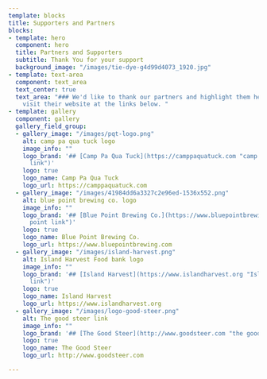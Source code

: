 ```yaml
---
template: blocks
title: Supporters and Partners
blocks:
- template: hero
  component: hero
  title: Partners and Supporters
  subtitle: Thank You for your support
  background_image: "/images/tie-dye-g4d99d4073_1920.jpg"
- template: text-area
  component: text_area
  text_center: true
  text_area: "### We'd like to thank our partners and highlight them here. You can
    visit their website at the links below. "
- template: gallery
  component: gallery
  gallery_field_group:
  - gallery_image: "/images/pqt-logo.png"
    alt: camp pa qua tuck logo
    image_info: ""
    logo_brand: '## [Camp Pa Qua Tuck](https://camppaquatuck.com "camp pa qua tuck
      link")'
    logo: true
    logo_name: Camp Pa Qua Tuck
    logo_url: https://camppaquatuck.com
  - gallery_image: "/images/41984dd6a3327c2e96ed-1536x552.png"
    alt: blue point brewing co. logo
    image_info: ""
    logo_brand: '## [Blue Point Brewing Co.](https://www.bluepointbrewing.com "blue
      point link")'
    logo: true
    logo_name: Blue Point Brewing Co.
    logo_url: https://www.bluepointbrewing.com
  - gallery_image: "/images/island-harvest.png"
    alt: Island Harvest Food bank logo
    image_info: ""
    logo_brand: '## [Island Harvest](https://www.islandharvest.org "Island Harvest
      link")'
    logo: true
    logo_name: Island Harvest
    logo_url: https://www.islandharvest.org
  - gallery_image: "/images/logo-good-steer.png"
    alt: The good steer link
    image_info: ""
    logo_brand: '## [The Good Steer](http://www.goodsteer.com "the good steer link")'
    logo: true
    logo_name: The Good Steer
    logo_url: http://www.goodsteer.com

---
```

